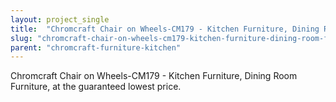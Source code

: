 ```yaml
---
layout: project_single
title:  "Chromcraft Chair on Wheels-CM179 - Kitchen Furniture, Dining Room Furniture, at the guaranteed lowest price."
slug: "chromcraft-chair-on-wheels-cm179-kitchen-furniture-dining-room-furniture-at-the-guaranteed-lowest-price"
parent: "chromcraft-furniture-kitchen"
---
```

Chromcraft Chair on Wheels-CM179 - Kitchen Furniture, Dining Room Furniture, at the guaranteed lowest price.